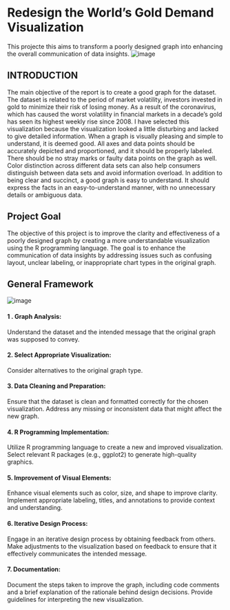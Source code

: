 # Redesign the World’s Gold Demand Visualization
This projecte this aims to transform a poorly designed graph into enhancing the overall communication of data insights. 
![image](https://github.com/rishikaaleti/Redesign-Project/assets/137991044/e9f00371-a232-4484-8817-84ea718d4ef9)


## INTRODUCTION
The main objective of the report is to create a good graph for the dataset. The dataset is related to the period of market volatility, investors invested in gold to minimize their risk of losing money. As a result of the coronavirus, which has caused the worst volatility in financial markets in a decade’s gold has seen its highest weekly rise since 2008. I have selected this visualization because the visualization looked a little disturbing and lacked to give detailed information. When a graph is visually pleasing and simple to understand, it is deemed good. All axes and data points should be accurately depicted and proportioned, and it should be properly labeled. There should be no stray marks or faulty data points on the graph as well. Color distinction across different data sets can also help consumers distinguish between data sets and avoid information overload. In addition to being clear and succinct, a good graph is easy to understand. It should express the facts in an easy-to-understand manner, with no unnecessary details or ambiguous data.

## Project Goal
The objective of this project is to improve the clarity and effectiveness of a poorly designed graph by creating a more understandable visualization using the R programming language. The goal is to enhance the communication of data insights by addressing issues such as confusing layout, unclear labeling, or inappropriate chart types in the original graph.

## General Framework

![image](https://github.com/rishikaaleti/Redesign-Project/assets/137991044/26ab770a-e6c5-45ef-80b6-adae94f0637b)


#### 1 . Graph Analysis:
Understand the dataset and the intended message that the original graph was supposed to convey.

#### 2. Select Appropriate Visualization:
Consider alternatives to the original graph type.

#### 3. Data Cleaning and Preparation:
Ensure that the dataset is clean and formatted correctly for the chosen visualization.
Address any missing or inconsistent data that might affect the new graph.

#### 4.  R Programming Implementation:
Utilize R programming language to create a new and improved visualization.
Select relevant R packages (e.g., ggplot2) to generate high-quality graphics.

#### 5. Improvement of Visual Elements:
Enhance visual elements such as color, size, and shape to improve clarity.
Implement appropriate labeling, titles, and annotations to provide context and understanding.

#### 6. Iterative Design Process:
Engage in an iterative design process by obtaining feedback from others.
Make adjustments to the visualization based on feedback to ensure that it effectively communicates the intended message.

#### 7. Documentation:
Document the steps taken to improve the graph, including code comments and a brief explanation of the rationale behind design decisions.
Provide guidelines for interpreting the new visualization.
